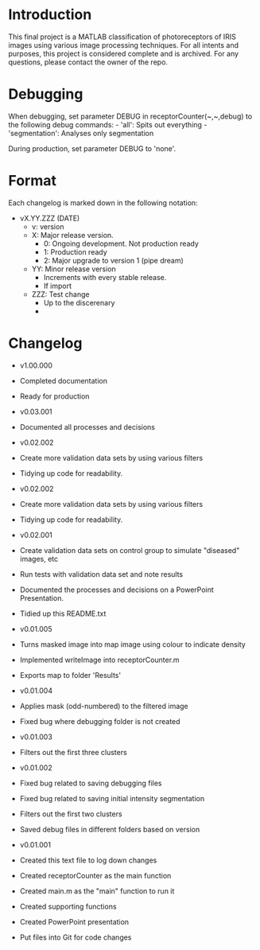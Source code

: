 # Introduction

This final project is a MATLAB classification of photoreceptors of IRIS images using various image processing techniques. For all intents and purposes, this project is considered complete and is archived. For any questions, please contact the owner of the repo.

# Debugging

When debugging, set parameter DEBUG in receptorCounter(~,~,debug) to the following debug commands:
	- 'all': Spits out everything
	- 'segmentation': Analyses only segmentation

During production, set parameter DEBUG to 'none'.

# Format

Each changelog is marked down in the following notation:
- vX.YY.ZZZ (DATE)
    - v: version
    - X: Major release version.
        - 0: Ongoing development. Not production ready
        - 1: Production ready
        - 2: Major upgrade to version 1 (pipe dream)
    - YY: Minor release version
        - Increments with every stable release.
        - If import
    - ZZZ: Test change
        - Up to the discerenary 
        - 

# Changelog
- v1.00.000
 - Completed documentation
 - Ready for production
 
- v0.03.001
 - Documented all processes and decisions
 
- v0.02.002
 - Create more validation data sets by using various filters
 - Tidying up code for readability.

- v0.02.002
 - Create more validation data sets by using various filters
 - Tidying up code for readability.

- v0.02.001
 - Create validation data sets on control group to simulate "diseased" images, etc
 - Run tests with validation data set and note results
 - Documented the processes and decisions on a PowerPoint Presentation.
 - Tidied up this README.txt
 
- v0.01.005
 - Turns masked image into map image using colour to indicate density
 - Implemented writeImage into receptorCounter.m
 - Exports map to folder 'Results'
 
- v0.01.004
 - Applies mask (odd-numbered) to the filtered image
 - Fixed bug where debugging folder is not created
 
- v0.01.003
 - Filters out the first three clusters
 
- v0.01.002
 - Fixed bug related to saving debugging files
 - Fixed bug related to saving initial intensity segmentation
 - Filters out the first two clusters
 - Saved debug files in different folders based on version
 
- v0.01.001
 - Created this text file to log down changes
 - Created receptorCounter as the main function
 - Created main.m as the "main" function to run it
 - Created supporting functions
 - Created PowerPoint presentation
 - Put files into Git for code changes
